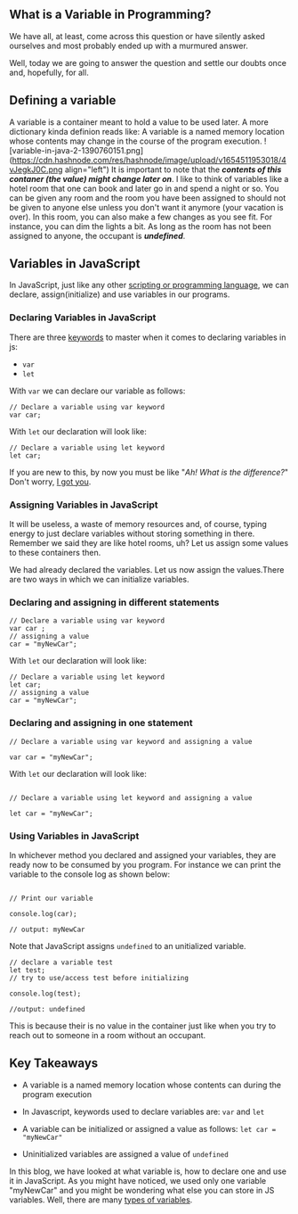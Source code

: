 ## What is a Variable in Programming?

We have all, at least, come across this question or have silently asked ourselves and most probably ended up with a murmured answer.

Well, today we are going to answer the question and settle our doubts once and, hopefully, for all.

## Defining a variable
A variable is a container meant to hold a value to be used later. A more dictionary kinda definion reads like: A variable is a named memory location whose contents may change in the course of the program execution. ![variable-in-java-2-1390760151.png](https://cdn.hashnode.com/res/hashnode/image/upload/v1654511953018/4vJegkJ0C.png align="left") It is important to note that the ***contents of this contaner (the value) might change later on***. I like to think of variables like a hotel room that one can book and later go in and spend a night or so. You can be given any room and the room you have been assigned to should not be given to anyone else unless you don't want it anymore (your vacation is over). In this room, you can also make a few changes as you see fit. For instance, you can dim the lights a bit. As long as the room has not been assigned to anyone, the occupant is ***undefined***.

## Variables in JavaScript
In JavaScript, just like any other [scripting or programming language](https://tiberiusmairura.hashnode.dev/scripting-vs-programming-languages), we can declare, assign(initialize) and use variables in our programs.

### Declaring Variables in JavaScript
 There are three [keywords](Link) to master when it comes to declaring variables in js:
- ```var```
- ```let```

With ```var``` we can declare our variable as follows:
```
// Declare a variable using var keyword
var car;
``` 

With ```let``` our declaration will look like:
```
// Declare a variable using let keyword
let car;
``` 

If you are new to this, by now you must be like "*Ah! What is the difference?*" Don't worry, [I got you](Link).

### Assigning Variables in JavaScript
It will be useless, a waste of memory resources and, of course, typing energy to just declare variables without storing something in there. Remember we said they are like hotel rooms, uh? Let us assign some values to these containers then.

We had already declared the variables. Let us now assign the values.There are two ways in which we can initialize variables.

### Declaring and assigning in different statements
```
// Declare a variable using var keyword
var car ;
// assigning a value
car = "myNewCar";
``` 

With ```let``` our declaration will look like:
```
// Declare a variable using let keyword
let car;
// assigning a value
car = "myNewCar";
``` 

### Declaring and assigning in one statement
```
// Declare a variable using var keyword and assigning a value

var car = "myNewCar";

``` 

With ```let``` our declaration will look like:
```

// Declare a variable using let keyword and assigning a value

let car = "myNewCar";

``` 

### Using Variables in JavaScript
In whichever method you declared and assigned your variables, they are ready now to be consumed by you program. For instance we can print the variable to the console log as shown below:

```

// Print our variable

console.log(car);

// output: myNewCar

``` 
Note that JavaScript assigns ```undefined``` to an unitialized variable.

```
// declare a variable test
let test;
// try to use/access test before initializing

console.log(test);

//output: undefined
```
This is because their is no value in the container just like when you try to reach out to someone in a room without an occupant.

## Key Takeaways
- A variable is a named memory location whose contents can during the program execution

- In Javascript, keywords used to declare variables are:  ```var``` and  ```let```

- A variable can be initialized or assigned a value as follows: ```let car = "myNewCar"```

- Uninitialized variables are assigned a value of  ```undefined``` 

In this blog, we have looked at what  variable is, how to declare one and use it in JavaScript. As you might have noticed, we used only one variable "myNewCar" and you might be wondering what else you can store in JS variables. Well, there are many [types of variables](Link).












